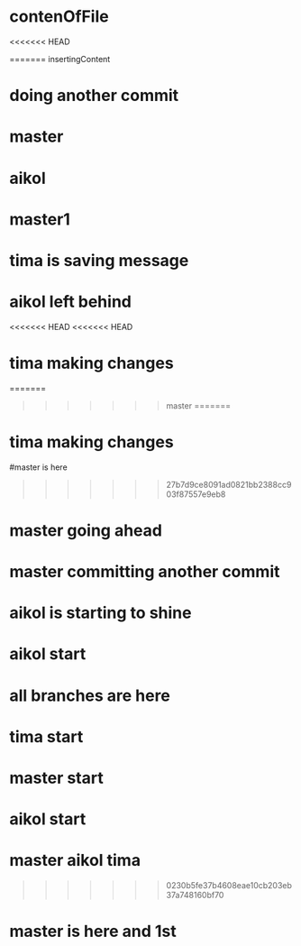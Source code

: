 # contenOfFile 
<<<<<<< HEAD

=======
insertingContent
# doing another commit
# master
# aikol
# master1
# tima is saving message
# aikol left behind
<<<<<<< HEAD
<<<<<<< HEAD
# tima making changes
=======
>>>>>>> master
=======
# tima making changes
#master is here
>>>>>>> 27b7d9ce8091ad0821bb2388cc903f87557e9eb8
# master going ahead
# master committing another commit
# aikol is starting to shine
# aikol start
# all branches are here
# tima start
# master start
# aikol start
# master aikol tima
>>>>>>> 0230b5fe37b4608eae10cb203eb37a748160bf70
# master is here and 1st
